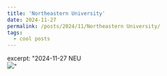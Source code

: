 ```yaml
---
title: 'Northeastern University'
date: 2024-11-27
permalink: /posts/2024/11/Northeastern University/
tags:
  - cool posts
---
```


excerpt: "2024-11-27 NEU <br/><img src='/images/neu.png'>"
